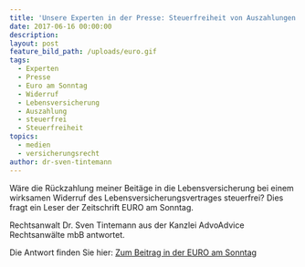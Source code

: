 ```yaml
---
title: 'Unsere Experten in der Presse: Steuerfreiheit von Auszahlungen bei Widerruf von Lebensversicherungen'
date: 2017-06-16 00:00:00
description:
layout: post
feature_bild_path: /uploads/euro.gif
tags:
  - Experten
  - Presse
  - Euro am Sonntag
  - Widerruf
  - Lebensversicherung
  - Auszahlung
  - steuerfrei
  - Steuerfreiheit
topics:
  - medien
  - versicherungsrecht
author: dr-sven-tintemann
---
```



Wäre die Rückzahlung meiner Beitäge in die Lebensversicherung bei einem wirksamen Widerruf des Lebensversicherungsvertrages steuerfrei? Dies fragt ein Leser der Zeitschrift EURO am Sonntag.

Rechtsanwalt Dr. Sven Tintemann aus der Kanzlei AdvoAdvice Rechtsanwälte mbB antwortet.

Die Antwort finden Sie hier: [Zum Beitrag in der EURO am Sonntag](http://www.finanzen.net/nachricht/private-finanzen/euro-am-sonntag-mailbox-lebensversicherung-steuerfrei-kuendigen-5517230)